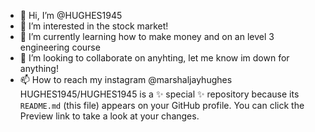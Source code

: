 - 👋 Hi, I’m @HUGHES1945
- 👀 I’m interested in the stock market!
- 🌱 I’m currently learning how to make money and on an level 3 engineering course 
- 💞️ I’m looking to collaborate on anyhting, let me know im down for anything! 
- 📫 How to reach my instagram @marshaljayhughes
HUGHES1945/HUGHES1945 is a ✨ special ✨ repository because its `README.md` (this file) appears on your GitHub profile.
You can click the Preview link to take a look at your changes.
